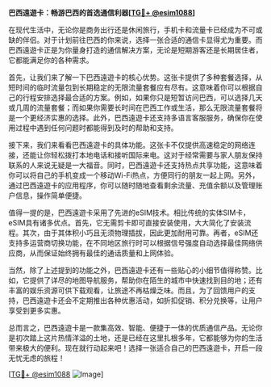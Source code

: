 **巴西遠遊卡：畅游巴西的首选通信利器[[TG💪+ @esim1088](https://t.me/s/esim1088)]**

在现代生活中，无论你是商务出行还是休闲旅行，手机卡和流量卡已经成为不可或缺的伴侣。对于计划前往巴西的你来说，选择一张合适的通信卡显得尤为重要。而巴西遠遊卡正是为你量身打造的通信解决方案，无论是短期游客还是长期居住者，它都能满足你的各种需求。

首先，让我们来了解一下巴西遠遊卡的核心优势。这张卡提供了多种套餐选择，从短时间的临时流量包到长期稳定的无限流量套餐应有尽有。这意味着你可以根据自己的行程安排选择最合适的方案。例如，如果你只是短暂访问巴西，可以选择几天或几周的流量套餐；而如果你需要长时间在巴西工作或生活，那么无限流量套餐将是一个更经济实惠的选择。此外，巴西遠遊卡还支持多语言客服服务，确保你在使用过程中遇到任何问题时都能得到及时的帮助和支持。

接下来，我们来看看巴西遠遊卡的具体功能。这张卡不仅提供高速稳定的网络连接，还能让你轻松拨打本地电话和接听国际来电。这对于经常需要与家人朋友保持联系的人来说无疑是一大福音。同时，巴西遠遊卡还支持热点共享功能，这意味着你可以将自己的手机变成一个移动Wi-Fi热点，方便同行的朋友一起上网。另外，通过巴西遠遊卡的应用程序，你可以随时随地查看剩余流量、充值余额以及管理账户信息，操作简单便捷。

值得一提的是，巴西遠遊卡采用了先进的eSIM技术。相比传统的实体SIM卡，eSIM具有诸多优点。首先，它无需剪卡即可直接安装使用，大大简化了安装流程。其次，由于其体积小巧且无须物理插拔，因此更加耐用可靠。再者，eSIM还支持多运营商切换功能，在不同地区旅行时可以根据信号强度自动选择最佳网络供应商，从而保证始终拥有最佳的通话质量和上网体验。

当然，除了上述提到的功能之外，巴西遠遊卡还有一些贴心的小细节值得称赞。比如，它提供了详尽的地图导航服务，帮助你在陌生的城市中快速找到目的地；还有丰富的娱乐资源可供下载观看，让旅途不再枯燥乏味。而且，为了回馈用户的支持，巴西遠遊卡还会不定期推出各种优惠活动，如折扣促销、积分兑换等，让用户享受到更多实惠。

总而言之，巴西遠遊卡是一款集高效、智能、便捷于一体的优质通信产品。无论你是初次踏上这片热情洋溢的土地，还是已经在这里扎根多年，它都能够为你的生活带来极大的便利。现在就行动起来吧！选择一张适合自己的巴西遠遊卡，开启一段无忧无虑的旅程！

[[TG💪+ @esim1088](https://t.me/s/esim1088) ![Image](https://i.postimg.cc/4NQfJmqS/Snipaste-2025-05-13-00-14-12.png)]